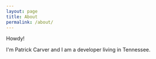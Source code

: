 ```yaml
---
layout: page
title: About
permalink: /about/
---
```


Howdy!

I'm Patrick Carver and I am a developer living in Tennessee.